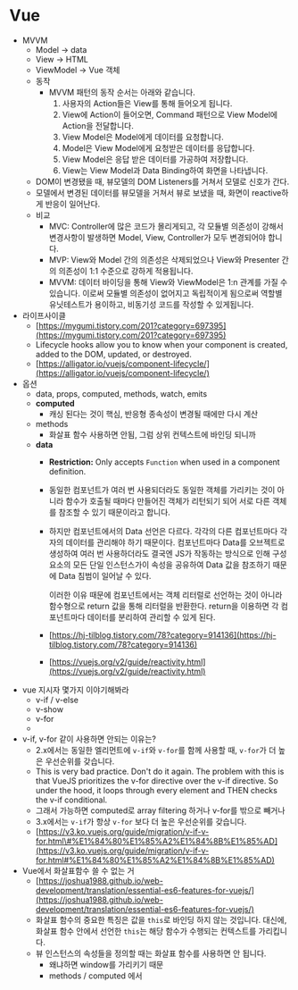 # Vue

* MVVM
  * Model -&gt; data
  * View -&gt; HTML
  * ViewModel -&gt; Vue 객체
  * 동작
    * MVVM 패턴의 동작 순서는 아래와 같습니다.
      1. 사용자의 Action들은 View를 통해 들어오게 됩니다.
      2. View에 Action이 들어오면, Command 패턴으로 View Model에 Action을 전달합니다.
      3. View Model은 Model에게 데이터를 요청합니다.
      4. Model은 View Model에게 요청받은 데이터를 응답합니다.
      5. View Model은 응답 받은 데이터를 가공하여 저장합니다.
      6. View는 View Model과 Data Binding하여 화면을 나타냅니다.
  * DOM이 변경됐을 때, 뷰모델의 DOM Listeners를 거쳐서 모델로 신호가 간다.
  * 모델에서 변경된 데이터를 뷰모델을 거쳐서 뷰로 보냈을 때, 화면이 reactive하게 반응이 일어난다.
  * 비교
    * MVC: Controller에 많은 코드가 몰리게되고, 각 모듈별 의존성이 강해서 변경사항이 발생하면 Model, View, Controller가 모두 변경되어야 합니다.
    * MVP: View와 Model 간의 의존성은 삭제되었으나 View와 Presenter 간의 의존성이 1:1 수준으로 강하게 적용됩니다.
    * MVVM: 데이터 바이딩을 통해 View와 ViewModel은 1:n 관계를 가질 수 있습니다. 이로써 모듈별 의존성이 없어지고 독립적이게 됨으로써 역할별 유닛테스트가 용이하고, 비동기성 코드를 작성할 수 있게됩니다.
* 라이프사이클
  * [https://mygumi.tistory.com/201?category=697395](https://mygumi.tistory.com/201?category=697395)
  * Lifecycle hooks allow you to know when your component is created, added to the DOM, updated, or destroyed.
  * [https://alligator.io/vuejs/component-lifecycle/](https://alligator.io/vuejs/component-lifecycle/)
* 옵션
  * data, props, computed, methods, watch, emits
  * **computed** 
    * 캐싱 된다는 것이 핵심, 반응형 종속성이 변경될 때에만 다시 계산
  * methods
    * 화살표 함수 사용하면 안됨, 그럼 상위 컨텍스트에 바인딩 되니까
  * **data** 
    * **Restriction:** Only accepts `Function` when used in a component definition.
    * 동일한 컴포넌트가 여러 번 사용되더라도 동일한 객체를 가리키는 것이 아니라 함수가 호출될 때마다 만들어진 객체가 리턴되기 되어 서로 다른 객체를 참조할 수 있기 때문이라고 합니다.
    * 하지만 컴포넌트에서의 Data 선언은 다르다. 각각의 다른 컴포넌트마다 각자의 데이터를 관리해야 하기 때문이다. 컴포넌트마다 Data를 오브젝트로 생성하여 여러 번 사용하더라도 결국엔 JS가 작동하는 방식으로 인해 구성 요소의 모든 단일 인스턴스가이 속성을 공유하여 Data 값을 참조하기 때문에 Data 침범이 일어날 수 있다.

      이러한 이유 때문에 컴포넌트에서는 객체 리터럴로 선언하는 것이 아니라 함수형으로 return 값을 통해 리터럴을 반환한다. return을 이용하면 각 컴포넌트마다 데이터를 분리하여 관리할 수 있게 된다.

    * [https://hj-tilblog.tistory.com/78?category=914136](https://hj-tilblog.tistory.com/78?category=914136)
    * [https://vuejs.org/v2/guide/reactivity.html](https://vuejs.org/v2/guide/reactivity.html)
* vue 지시자 몇가지 이야기해봐라
  * v-if / v-else
  * v-show
  * v-for
  * 
* v-if, v-for 같이 사용하면 안되는 이유는?
  *  2.x에서는 동일한 엘리먼트에 `v-if`와 `v-for`를 함께 사용할 때, `v-for`가 더 높은 우선순위를 갖습니다.
    * This is very bad practice. Don't do it again. The problem with this is that VueJS prioritizes the v-for directive over the v-if directive. So under the hood, it loops through every element and THEN checks the v-if conditional.
    * 그래서 가능하면 computed로 array filtering 하거나 v-for를 밖으로 빼거나
  * 3.x에서는 `v-if`가 항상 `v-for` 보다 더 높은 우선순위를 갖습니다.
  * [https://v3.ko.vuejs.org/guide/migration/v-if-v-for.html\#%E1%84%80%E1%85%A2%E1%84%8B%E1%85%AD](https://v3.ko.vuejs.org/guide/migration/v-if-v-for.html#%E1%84%80%E1%85%A2%E1%84%8B%E1%85%AD)
* Vue에서 화살표함수 쓸 수 없는 거
  * [https://joshua1988.github.io/web-development/translation/essential-es6-features-for-vuejs/](https://joshua1988.github.io/web-development/translation/essential-es6-features-for-vuejs/)
  *  화살표 함수의 중요한 특징은 값을 `this`로 바인딩 하지 않는 것입니다. 대신에, 화살표 함수 안에서 선언한 `this`는 해당 함수가 수행되는 컨텍스트를 가리킵니다.
  * 뷰 인스턴스의 속성들을 정의할 때는 화살표 함수를 사용하면 안 됩니다.
    * 왜냐하면 window를 가리키기 때문
    * methods / computed 에서 


